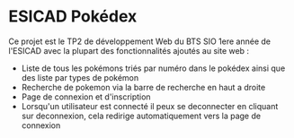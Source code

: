 # ESICAD Pokédex

Ce projet est le TP2 de développement Web du BTS SIO 1ere année de l'ESICAD avec la plupart des fonctionnalités ajoutés au site web :

- Liste de tous les pokémons triés par numéro dans le pokédex ainsi que des liste par types de pokémon
- Recherche de pokemon via la barre de recherche en haut a droite
- Page de connexion et d'inscription
- Lorsqu'un utilisateur est connecté il peux se deconnecter en cliquant sur deconnexion, cela redirige automatiquement vers la page de connexion


